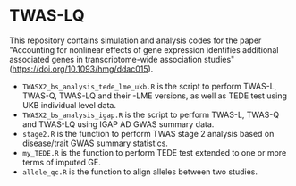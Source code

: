 # TWAS-LQ
This repository contains simulation and analysis codes for the paper "Accounting for nonlinear effects of gene expression identifies additional associated genes in transcriptome-wide association studies" (https://doi.org/10.1093/hmg/ddac015).

* ```TWASX2_bs_analysis_tede_lme_ukb.R``` is the script to perform TWAS-L, TWAS-Q, TWAS-LQ and their -LME versions, as well as TEDE test using UKB individual level data.
* ```TWASX2_bs_analysis_igap.R``` is the script to perform TWAS-L, TWAS-Q and TWAS-LQ using IGAP AD GWAS summary data.
* ```stage2.R``` is the function to perform TWAS stage 2 analysis based on disease/trait GWAS summary statistics.
* ```my_TEDE.R``` is the function to perform TEDE test extended to one or more terms of imputed GE.
* ```allele_qc.R``` is the function to align alleles between two studies.

